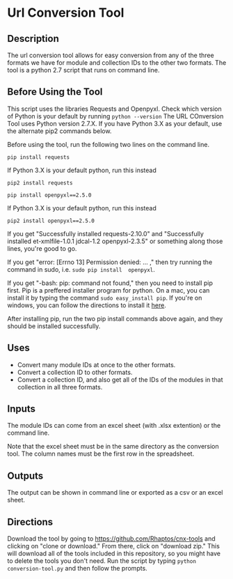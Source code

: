 # Url Conversion Tool
## Description
  The url conversion tool allows for easy conversion from any of the three formats we have for module and collection IDs to the other two formats. The tool is a python 2.7 script that runs on command line.

## Before Using the Tool
  This script uses the libraries Requests and Openpyxl.
  Check which version of Python is your default by running `python --version`
  The URL COnversion Tool uses Python version 2.7.X. If you have Python 3.X as your default, use the alternate pip2 commands below.
  
  Before using the tool, run the following two lines on the command line.

  `pip install requests`

  If Python 3.X is your default python, run this instead

  `pip2 install requests`

  `pip install openpyxl==2.5.0`

  If Python 3.X is your default python, run this instead

  `pip2 install openpyxl==2.5.0`

  If you get "Successfully installed requests-2.10.0" and "Successfully installed et-xmlfile-1.0.1 jdcal-1.2 openpyxl-2.3.5" or something along those lines, you're good to go.

  If you get "error: [Errno 13] Permission denied: ... ," then try running the command in sudo, i.e. `sudo pip install  openpyxl`.


  If you get "-bash: pip: command not found," then you need to install pip first.
  Pip is a preffered installer program for python.
  On a mac, you can install it by typing the command `sudo easy_install pip`.
  If you're on windows, you can follow the directions to install it [here](https://pip.pypa.io/en/stable/installing/).

  After installing pip, run the two pip install commands above again, and they should be installed successfully.

## Uses
  - Convert many module IDs at once to the other formats.
  - Convert a collection ID to other formats.
  - Convert a collection ID, and also get all of the IDs of the modules in that collection in all three formats.

## Inputs
  The module IDs can come from an excel sheet (with .xlsx extention) or the command line.

  Note that the excel sheet must be in the same directory as the conversion tool. The column names must be the first row in the spreadsheet.

## Outputs
  The output can be shown in command line or exported as a csv or an excel sheet.

## Directions
  Download the tool by going to https://github.com/Rhaptos/cnx-tools and clicking on "clone or download."
  From there, click on "download zip." This will download all of the tools included in this repository, so you might have to delete the tools you don't need.
  Run the script by typing `python conversion-tool.py` and then follow the prompts.
